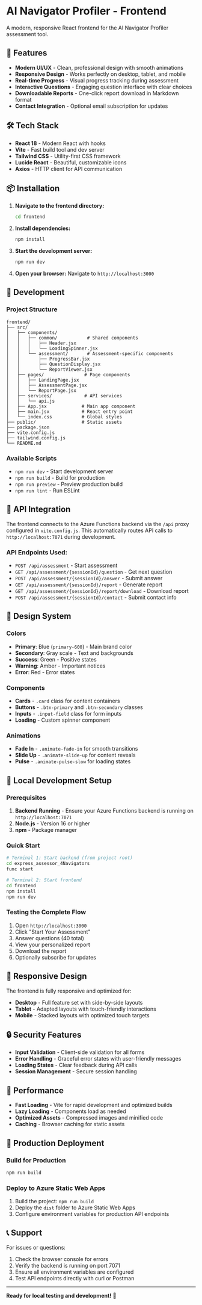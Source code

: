# AI Navigator Profiler - Frontend

A modern, responsive React frontend for the AI Navigator Profiler assessment tool.

## 🚀 Features

- **Modern UI/UX** - Clean, professional design with smooth animations
- **Responsive Design** - Works perfectly on desktop, tablet, and mobile
- **Real-time Progress** - Visual progress tracking during assessment
- **Interactive Questions** - Engaging question interface with clear choices
- **Downloadable Reports** - One-click report download in Markdown format
- **Contact Integration** - Optional email subscription for updates

## 🛠️ Tech Stack

- **React 18** - Modern React with hooks
- **Vite** - Fast build tool and dev server
- **Tailwind CSS** - Utility-first CSS framework
- **Lucide React** - Beautiful, customizable icons
- **Axios** - HTTP client for API communication

## 📦 Installation

1. **Navigate to the frontend directory:**
   ```bash
   cd frontend
   ```

2. **Install dependencies:**
   ```bash
   npm install
   ```

3. **Start the development server:**
   ```bash
   npm run dev
   ```

4. **Open your browser:**
   Navigate to `http://localhost:3000`

## 🔧 Development

### Project Structure
```
frontend/
├── src/
│   ├── components/
│   │   ├── common/           # Shared components
│   │   │   ├── Header.jsx
│   │   │   └── LoadingSpinner.jsx
│   │   └── assessment/       # Assessment-specific components
│   │       ├── ProgressBar.jsx
│   │       ├── QuestionDisplay.jsx
│   │       └── ReportViewer.jsx
│   ├── pages/               # Page components
│   │   ├── LandingPage.jsx
│   │   ├── AssessmentPage.jsx
│   │   └── ReportPage.jsx
│   ├── services/            # API services
│   │   └── api.js
│   ├── App.jsx             # Main app component
│   ├── main.jsx            # React entry point
│   └── index.css           # Global styles
├── public/                 # Static assets
├── package.json
├── vite.config.js
├── tailwind.config.js
└── README.md
```

### Available Scripts

- `npm run dev` - Start development server
- `npm run build` - Build for production
- `npm run preview` - Preview production build
- `npm run lint` - Run ESLint

## 🔗 API Integration

The frontend connects to the Azure Functions backend via the `/api` proxy configured in `vite.config.js`. This automatically routes API calls to `http://localhost:7071` during development.

### API Endpoints Used:
- `POST /api/assessment` - Start assessment
- `GET /api/assessment/{sessionId}/question` - Get next question
- `POST /api/assessment/{sessionId}/answer` - Submit answer
- `GET /api/assessment/{sessionId}/report` - Generate report
- `GET /api/assessment/{sessionId}/report/download` - Download report
- `POST /api/assessment/{sessionId}/contact` - Submit contact info

## 🎨 Design System

### Colors
- **Primary**: Blue (`primary-600`) - Main brand color
- **Secondary**: Gray scale - Text and backgrounds
- **Success**: Green - Positive states
- **Warning**: Amber - Important notices
- **Error**: Red - Error states

### Components
- **Cards** - `.card` class for content containers
- **Buttons** - `.btn-primary` and `.btn-secondary` classes
- **Inputs** - `.input-field` class for form inputs
- **Loading** - Custom spinner component

### Animations
- **Fade In** - `.animate-fade-in` for smooth transitions
- **Slide Up** - `.animate-slide-up` for content reveals
- **Pulse** - `.animate-pulse-slow` for loading states

## 🚀 Local Development Setup

### Prerequisites
1. **Backend Running** - Ensure your Azure Functions backend is running on `http://localhost:7071`
2. **Node.js** - Version 16 or higher
3. **npm** - Package manager

### Quick Start
```bash
# Terminal 1: Start backend (from project root)
cd express_assessor_4Navigators
func start

# Terminal 2: Start frontend
cd frontend
npm install
npm run dev
```

### Testing the Complete Flow
1. Open `http://localhost:3000`
2. Click "Start Your Assessment"
3. Answer questions (40 total)
4. View your personalized report
5. Download the report
6. Optionally subscribe for updates

## 📱 Responsive Design

The frontend is fully responsive and optimized for:
- **Desktop** - Full feature set with side-by-side layouts
- **Tablet** - Adapted layouts with touch-friendly interactions
- **Mobile** - Stacked layouts with optimized touch targets

## 🔒 Security Features

- **Input Validation** - Client-side validation for all forms
- **Error Handling** - Graceful error states with user-friendly messages
- **Loading States** - Clear feedback during API calls
- **Session Management** - Secure session handling

## 🎯 Performance

- **Fast Loading** - Vite for rapid development and optimized builds
- **Lazy Loading** - Components load as needed
- **Optimized Assets** - Compressed images and minified code
- **Caching** - Browser caching for static assets

## 🚀 Production Deployment

### Build for Production
```bash
npm run build
```

### Deploy to Azure Static Web Apps
1. Build the project: `npm run build`
2. Deploy the `dist` folder to Azure Static Web Apps
3. Configure environment variables for production API endpoints

## 📞 Support

For issues or questions:
1. Check the browser console for errors
2. Verify the backend is running on port 7071
3. Ensure all environment variables are configured
4. Test API endpoints directly with curl or Postman

---

**Ready for local testing and development!** 🎉 